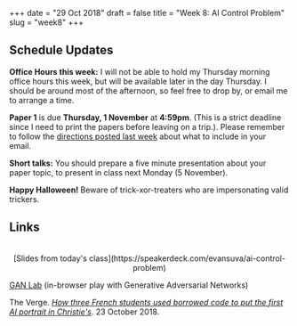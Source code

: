 +++
date = "29 Oct 2018"
draft = false
title = "Week 8: AI Control Problem"
slug = "week8"
+++

## Schedule Updates

**Office Hours this week:** I will not be able to hold my Thursday morning office hours this week, but will be available later in the day Thursday. I should be around most of the afternoon, so feel free to drop by, or email me to arrange a time.

**Paper 1** is due **Thursday, 1 November** at **4:59pm**. (This is a
  strict deadline since I need to print the papers before leaving on a
  trip.). Please remember to follow the [directions posted last
  week](/week7) about what to include in your email.

**Short talks:** You should prepare a five minute presentation about your paper topic, to present in class next Monday (5 November).

**Happy Halloween!** Beware of trick-xor-treaters  who are impersonating valid trickers.


## Links

<center>
<script async class="speakerdeck-embed" data-id="d9156e1423784f5fa54e49f7e7a01515" data-ratio="1.77777777777778" src="//speakerdeck.com/assets/embed.js"></script><Br>
[Slides from today's class](https://speakerdeck.com/evansuva/ai-control-problem)
</center>

[GAN Lab](https://poloclub.github.io/ganlab/) (in-browser play with Generative Adversarial Networks)  

The Verge. [_How three French students used borrowed code to put the first AI portrait in Christie's_](https://www.theverge.com/2018/10/23/18013190/ai-art-portrait-auction-christies-belamy-obvious-robbie-barrat-gans). 23 October 2018.

